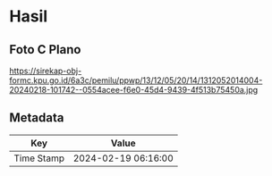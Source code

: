 # Hasil

## Foto C Plano

https://sirekap-obj-formc.kpu.go.id/6a3c/pemilu/ppwp/13/12/05/20/14/1312052014004-20240218-101742--0554acee-f6e0-45d4-9439-4f513b75450a.jpg


## Metadata

| Key        | Value               |
| ---------- | ------------------- |
| Time Stamp | 2024-02-19 06:16:00 |



